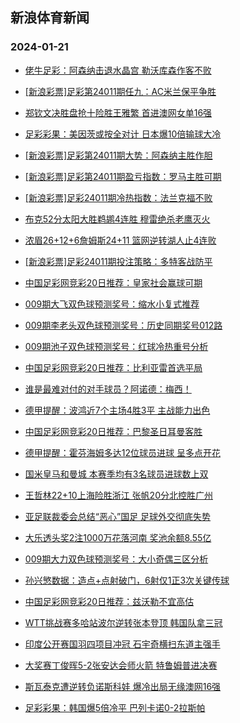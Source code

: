 ## 新浪体育新闻 
### 2024-01-21

+ [佬牛足彩：阿森纳击退水晶宫 勒沃库森作客不败](https://sports.sina.com.cn/l/2024-01-20/doc-inaectxh7601729.shtml)

+ [[新浪彩票]足彩第24011期任九：AC米兰保平争胜](https://sports.sina.com.cn/l/2024-01-20/doc-inaecprk7712795.shtml)

+ [郑钦文决胜盘抢十险胜王雅繁 首进澳网女单16强](https://sports.sina.com.cn/tennis/china/2024-01-20/doc-inaecyfe7494602.shtml)

+ [足彩彩果：美因茨或按全对计 日本爆10倍输球大冷](https://sports.sina.com.cn/l/2024-01-20/doc-inaecpri9931035.shtml)

+ [[新浪彩票]足彩第24011期大势：阿森纳主胜作胆](https://sports.sina.com.cn/l/2024-01-20/doc-inaecprp7368880.shtml)

+ [[新浪彩票]足彩第24011期盈亏指数：罗马主胜可期](https://sports.sina.com.cn/l/2024-01-20/doc-inaecprn0592247.shtml)

+ [[新浪彩票]足彩24011期冷热指数：法兰克福不败](https://sports.sina.com.cn/l/2024-01-20/doc-inaecprp7370009.shtml)

+ [布克52分太阳大胜鹈鹕4连胜 穆雷绝杀老鹰灭火](https://sports.sina.com.cn/basketball/nba/2024-01-20/doc-inaecyfh0369790.shtml)

+ [浓眉26+12+6詹姆斯24+11 篮网逆转湖人止4连败](https://sports.sina.com.cn/basketball/nba/2024-01-20/doc-inaeeenz9601754.shtml)

+ [[新浪彩票]足彩24011期投注策略：多特客战防平](https://sports.sina.com.cn/l/2024-01-20/doc-inaecprp7369271.shtml)

+ [中国足彩网竞彩20日推荐：皇家社会赢球可期](https://sports.sina.com.cn/l/2024-01-20/doc-inaecyfi7153884.shtml)

+ [009期大飞双色球预测奖号：缩水小复式推荐](https://sports.sina.com.cn/l/2024-01-20/doc-inaeafvy0580357.shtml)

+ [009期李老头双色球预测奖号：历史同期奖号012路](https://sports.sina.com.cn/l/2024-01-20/doc-inaeafvy0582483.shtml)

+ [009期池子双色球预测奖号：红球冷热重号分析](https://sports.sina.com.cn/l/2024-01-20/doc-inaczzqf8141787.shtml)

+ [中国足彩网竞彩20日推荐：比利亚雷首选平局](https://sports.sina.com.cn/l/2024-01-20/doc-inaecyfe7500761.shtml)

+ [谁是最难对付的对手球员？阿诺德：梅西！](https://sports.sina.com.cn/g/pl/2024-01-20/doc-inaeekux9496716.shtml)

+ [德甲提醒：波鸿近7个主场4胜3平 主战能力出色](https://sports.sina.com.cn/l/2024-01-20/doc-inaeafwc8030047.shtml)

+ [中国足彩网竞彩20日推荐：巴黎圣日耳曼客胜](https://sports.sina.com.cn/l/2024-01-20/doc-inaecyfi7153835.shtml)

+ [德甲提醒：霍芬海姆多达12位球员进球 呈多点开花](https://sports.sina.com.cn/l/2024-01-20/doc-inaeafvy0601744.shtml)

+ [国米皇马和曼城 本赛季均有3名球员进球数上双](https://sports.sina.com.cn/g/pl/2024-01-20/doc-inaeekvc6925046.shtml)

+ [王哲林22+10上海险胜浙江 张帆20分北控胜广州](https://sports.sina.com.cn/basketball/cba/2024-01-20/doc-inaeevkx6711335.shtml)

+ [亚足联裁委会总结“恶心”国足 足球外交彻底失势](https://sports.sina.com.cn/china/2024-01-20/doc-inaeekux9507223.shtml)

+ [大乐透头奖2注1000万花落河南 奖池余额8.55亿](https://sports.sina.com.cn/l/2024-01-20/doc-inaeevkv9936574.shtml)

+ [009期大力双色球预测奖号：大小奇偶三区分析](https://sports.sina.com.cn/l/2024-01-20/doc-inaeafwa1235064.shtml)

+ [孙兴慜数据：造点+点射破门，6射仅1正3次关键传球](https://sports.sina.com.cn/china/asia/2024-01-20/doc-inaeevkt9288571.shtml)

+ [中国足彩网竞彩20日推荐：兹沃勒不宜高估](https://sports.sina.com.cn/l/2024-01-20/doc-inaecyfh0376514.shtml)

+ [WTT挑战赛多哈站波尔逆转张本登顶 韩国队拿三冠](https://sports.sina.com.cn/others/pingpang/2024-01-21/doc-inaeffyr9701658.shtml)

+ [印度公开赛国羽四项目冲冠 石宇奇横扫东道主强手](https://sports.sina.com.cn/others/badmin/2024-01-21/doc-inaeffyr9701335.shtml)

+ [大奖赛丁俊晖5-2张安达会师火箭 特鲁姆普进决赛](https://sports.sina.com.cn/others/snooker/2024-01-20/doc-inaeeepf7040139.shtml)

+ [斯瓦泰克遭逆转负诺斯科娃 爆冷出局无缘澳网16强](https://sports.sina.com.cn/tennis/wta/2024-01-20/doc-inaeeray0042240.shtml)

+ [足彩彩果：韩国爆5倍冷平 巴列卡诺0-2拉斯帕](https://sports.sina.com.cn/l/2024-01-21/doc-inaefsqp6245272.shtml)

